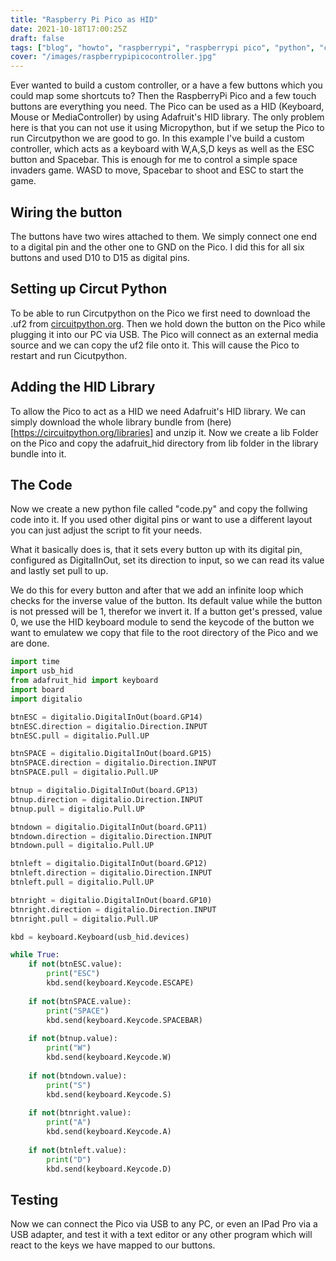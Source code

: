 ```yaml
---
title: "Raspberry Pi Pico as HID"
date: 2021-10-18T17:00:25Z
draft: false
tags: ["blog", "howto", "raspberrypi", "raspberrypi pico", "python", "circutpython", "electronics", "programming", "iot", "microcontroller"]
cover: "/images/raspberrypipicocontroller.jpg"
---
```

Ever wanted to build a custom controller, or a have a few buttons which you could map some shortcuts to? Then the RaspberryPi Pico and a few touch buttons are everything you need. The Pico can be used as a HID (Keyboard, Mouse or MediaController) by using Adafruit's HID library. The only problem here is that you can not use it using Micropython, but if we setup the Pico to run Circutpython we are good to go.
In this example I've build a custom controller, which acts as a keyboard with W,A,S,D keys as well as the ESC button and Spacebar. This is enough for me to control a simple space invaders game. WASD to move, Spacebar to shoot and ESC to start the game.

## Wiring the button
The buttons  have two wires attached to them. We simply connect one end to a digital pin and the other one to GND on the Pico. I did this for all six buttons and used D10 to D15 as digital pins.

## Setting up Circut Python
To be able to run Circutpython on the Pico we first need to download the .uf2 from [circuitpython.org](https://circuitpython.org/board/raspberry_pi_pico/). Then we hold down the button on the Pico while plugging it into our PC via USB. The Pico will connect as an external media source and we can copy the uf2 file onto it. This will cause the Pico to restart and run Cicutpython.

## Adding the HID Library
To allow the Pico to act as a HID we need Adafruit's HID library. We can simply download the whole library bundle from (here)[https://circuitpython.org/libraries] and unzip it. Now we create a lib Folder on the Pico and copy the adafruit_hid directory from lib folder in the library bundle into it. 

## The Code
Now we create a new python file called "code.py" and copy the follwing code into it. If you used other digital pins or want to use a different layout you can just adjust the script to fit your needs.

What it basically does is, that it sets every button up with its digital pin, configured as DigitalInOut, set its direction to input, so we can read its value and lastly set pull to up. 

We do this for every button and after that we add an infinite loop which checks for the inverse value of the button. Its default value while the button is not pressed will be 1, therefor we invert it. If a button get's pressed, value 0, we use the HID keyboard module to send the keycode of the button we want to emulatew we copy that file to the root directory of the Pico and we are done.
```python
import time
import usb_hid
from adafruit_hid import keyboard
import board
import digitalio

btnESC = digitalio.DigitalInOut(board.GP14)
btnESC.direction = digitalio.Direction.INPUT
btnESC.pull = digitalio.Pull.UP

btnSPACE = digitalio.DigitalInOut(board.GP15)
btnSPACE.direction = digitalio.Direction.INPUT
btnSPACE.pull = digitalio.Pull.UP

btnup = digitalio.DigitalInOut(board.GP13)
btnup.direction = digitalio.Direction.INPUT
btnup.pull = digitalio.Pull.UP

btndown = digitalio.DigitalInOut(board.GP11)
btndown.direction = digitalio.Direction.INPUT
btndown.pull = digitalio.Pull.UP

btnleft = digitalio.DigitalInOut(board.GP12)
btnleft.direction = digitalio.Direction.INPUT
btnleft.pull = digitalio.Pull.UP

btnright = digitalio.DigitalInOut(board.GP10)
btnright.direction = digitalio.Direction.INPUT
btnright.pull = digitalio.Pull.UP

kbd = keyboard.Keyboard(usb_hid.devices)

while True:
    if not(btnESC.value):
        print("ESC")
        kbd.send(keyboard.Keycode.ESCAPE)
        
    if not(btnSPACE.value):
        print("SPACE")
        kbd.send(keyboard.Keycode.SPACEBAR)
        
    if not(btnup.value):
        print("W")
        kbd.send(keyboard.Keycode.W)
        
    if not(btndown.value):
        print("S")
        kbd.send(keyboard.Keycode.S)
        
    if not(btnright.value):
        print("A")
        kbd.send(keyboard.Keycode.A)
        
    if not(btnleft.value):
        print("D")
        kbd.send(keyboard.Keycode.D)
```

## Testing
Now we can connect the Pico via USB to any PC, or even an IPad Pro via a USB adapter, and test it with a text editor or any other program which will react to the keys we have mapped to our buttons. 

